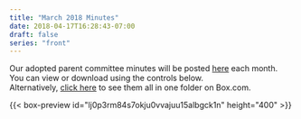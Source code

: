 ```yaml
---
title: "March 2018 Minutes"
date: 2018-04-17T16:28:43-07:00
draft: false
series: "front"
---
```


Our adopted parent committee minutes will be posted [here](minutes) each month.  
You can view or download using the controls below.  
Alternatively, [click here](https://pdbartsch.box.com/s/u7tqbo32op8jpktnsfbbb3mqdml7f960) to see them all in one folder on Box.com.

{{< box-preview id="lj0p3rm84s7okju0vvajuu15albgck1n" height="400" >}}
